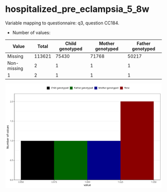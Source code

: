# hospitalized_pre_eclampsia_5_8w
Variable mapping to questionnaire: q3, question CC184.
- Number of values:

| Value | Total | Child genotyped | Mother genotyped | Father genotyped |
| ----- | ----- | --------------- | ---------------- | ---------------- |
| Missing | 113621 | 75430 | 71768 | 50217 |
| Non-missing | 2 | 1 | 1 | 1 |
| 1 | 2 | 1 | 1 | 1 |



![](hospitalized_pre_eclampsia_5_8w_n.png)



